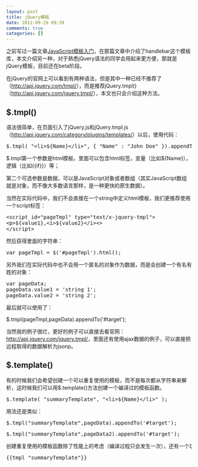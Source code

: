 ```yaml
---
layout: post
title: jQuery模板
date: 2012-09-29 09:39
comments: true
categories: []
---
```

之前写过一篇文章<a href="http://yuguo.us/weblog/javascript-template/">JavaScript模板入门</a>，在那篇文章中介绍了handlebar这个模板库，本文介绍另一种，对于熟悉jQuery语法的同学会用起来更方便，那就是jQuery模板，目前还在beta阶段。

在jQuery的官网上可以看到有两种语法，但是其中一种已经不推荐了（<a href="http://api.jquery.com/tmpl/">http://api.jquery.com/tmpl/</a>），而是推荐jQuery.tmpl()（<a href="http://api.jquery.com/jquery.tmpl/">http://api.jquery.com/jquery.tmpl/</a>），本文也只会介绍这种方法。<!--more-->
<h2>$.tmpl()</h2>
语法很简单，在页面引入了jQuery.js和jQuery.tmpl.js（<a href="http://api.jquery.com/category/plugins/templates/">http://api.jquery.com/category/plugins/templates/</a>）以后，使用代码：
<pre>$.tmpl( "&lt;li&gt;${Name}&lt;/li&gt;", { "Name" : "John Doe" }).appendTo( "#target" );</pre>
$.tmpl第一个参数是html模板，里面可以包含html标签，变量（比如${Name}），逻辑（比如{{if}}）等；

第二个可选参数是数据，可以是JavaScript对象或者数组（其实JavaScript数组就是对象，而不像大多数语言那样，是一种更快的原生数据）。

当然在实际代码中，我们不会直接在一个string中定义html模板，我们更推荐使用一个script标签：
<pre>&lt;script id="pageTmpl" type="text/x-jquery-tmpl"&gt;
&lt;p&gt;${value1},&lt;i&gt;${value2}&lt;/i&gt;&lt;&gt;
&lt;/script&gt;</pre>
然后获得里面的字符串：
<pre>var pageTmpl = $('#pageTmpl').html();</pre>
另外我们在实际代码中也不会用一个匿名的对象作为数据，而是会创建一个有名有姓的对象：
<pre>var pageData;
pageData.value1 = 'string 1';
pageData.value2 = 'string 2';</pre>
最后就可以使用了：

$.tmpl(pageTmpl,pageData).appendTo('#target');

当然我的例子很烂，更好的例子可以直接去看官网：<a href="http://api.jquery.com/jquery.tmpl/">http://api.jquery.com/jquery.tmpl/</a>，里面还有使用ajax数据的例子，可以直接把远程取得的数据解析为jsonp。
<h2>$.template()</h2>
有的时候我们会希望创建一个可以重复使用的模板，而不是每次都从字符串来解析，这时候我们可以用$.template()方法创建一个编译过的模板函数。
<pre>$.template( "summaryTemplate", "&lt;li&gt;${Name}&lt;/li&gt;" );</pre>
用法还是类似：
<pre>$.tmpl("summaryTemplate",pageData).appendTo('#target');</pre>
<pre>$.tmpl("summaryTemplate",pageData2).appendTo('#target');</pre>
<pre>创建重复使用的模板函数除了性能上的考虑（编译过程只会发生一次），还有一个功能就是在其他的模板中嵌套使用，语法是：</pre>
<pre>{{tmpl "summaryTemplate"}}</pre>
